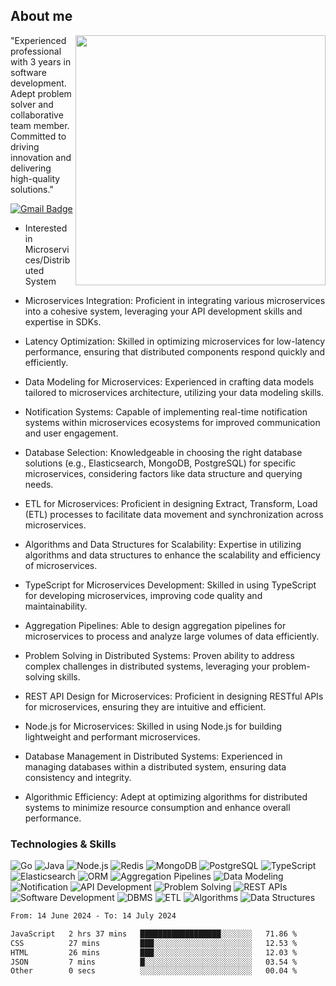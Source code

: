 ## About me

<img align="right" src="https://github-readme-stats-zhiwei-feng.vercel.app/api?username=mub4shir&show_icons=true" width="400" />

"Experienced professional with 3 years in software development. Adept problem solver and collaborative team member. Committed to driving innovation and delivering high-quality solutions."

[![Gmail Badge](https://img.shields.io/badge/-mubashir11131719@gmail.com-c14438?style=flat-square&logo=Gmail&logoColor=white&link=mailto:mubashir11131719@gmail.com)](mailto:mubashir11131719@gmail.com)

- Interested in Microservices/Distributed System

- Microservices Integration: Proficient in integrating various microservices into a cohesive system, leveraging your API development skills and expertise in SDKs.

- Latency Optimization: Skilled in optimizing microservices for low-latency performance, ensuring that distributed components respond quickly and efficiently.

- Data Modeling for Microservices: Experienced in crafting data models tailored to microservices architecture, utilizing your data modeling skills.

- Notification Systems: Capable of implementing real-time notification systems within microservices ecosystems for improved communication and user engagement.

- Database Selection: Knowledgeable in choosing the right database solutions (e.g., Elasticsearch, MongoDB, PostgreSQL) for specific microservices, considering factors like data structure and querying needs.

- ETL for Microservices: Proficient in designing Extract, Transform, Load (ETL) processes to facilitate data movement and synchronization across microservices.

- Algorithms and Data Structures for Scalability: Expertise in utilizing algorithms and data structures to enhance the scalability and efficiency of microservices.

- TypeScript for Microservices Development: Skilled in using TypeScript for developing microservices, improving code quality and maintainability.

- Aggregation Pipelines: Able to design aggregation pipelines for microservices to process and analyze large volumes of data efficiently.

- Problem Solving in Distributed Systems: Proven ability to address complex challenges in distributed systems, leveraging your problem-solving skills.

- REST API Design for Microservices: Proficient in designing RESTful APIs for microservices, ensuring they are intuitive and efficient.

- Node.js for Microservices: Skilled in using Node.js for building lightweight and performant microservices.

- Database Management in Distributed Systems: Experienced in managing databases within a distributed system, ensuring data consistency and integrity.

- Algorithmic Efficiency: Adept at optimizing algorithms for distributed systems to minimize resource consumption and enhance overall performance.

### Technologies & Skills

![Go](https://img.shields.io/badge/-Go-000000?style=flat-square&logo=go)
![Java](https://img.shields.io/badge/-Java-E34A86?style=flat-square&logo=java)
![Node.js](https://img.shields.io/badge/-Node.js-000000?style=flat-square&logo=node.js)
![Redis](https://img.shields.io/badge/-Redis-black?style=flat-square&logo=Redis)
![MongoDB](https://img.shields.io/badge/-MongoDB-000000?style=flat-square&logo=mongodb)
![PostgreSQL](https://img.shields.io/badge/-PostgreSQL-336791?style=flat-square&logo=postgresql)
![TypeScript](https://img.shields.io/badge/-TypeScript-007ACC?style=flat-square&logo=typescript)
![Elasticsearch](https://img.shields.io/badge/-Elasticsearch-005571?style=flat-square&logo=elasticsearch)
![ORM](https://img.shields.io/badge/-ORM-663399?style=flat-square)
![Aggregation Pipelines](https://img.shields.io/badge/-Aggregation%20Pipelines-FF5733?style=flat-square)
![Data Modeling](https://img.shields.io/badge/-Data%20Modeling-993333?style=flat-square)
![Notification](https://img.shields.io/badge/-Notification-FFA500?style=flat-square)
![API Development](https://img.shields.io/badge/-API%20Development-00BFFF?style=flat-square)
![Problem Solving](https://img.shields.io/badge/-Problem%20Solving-FFD700?style=flat-square)
![REST APIs](https://img.shields.io/badge/-REST%20APIs-008080?style=flat-square)
![Software Development](https://img.shields.io/badge/-Software%20Development-3333FF?style=flat-square)
![DBMS](https://img.shields.io/badge/-DBMS-663399?style=flat-square)
![ETL](https://img.shields.io/badge/-ETL-FFA500?style=flat-square)
![Algorithms](https://img.shields.io/badge/-Algorithms-008000?style=flat-square)
![Data Structures](https://img.shields.io/badge/-Data%20Structures-32CD32?style=flat-square)

<!--START_SECTION:waka-->

```txt
From: 14 June 2024 - To: 14 July 2024

JavaScript   2 hrs 37 mins   ██████████████████░░░░░░░   71.86 %
CSS          27 mins         ███░░░░░░░░░░░░░░░░░░░░░░   12.53 %
HTML         26 mins         ███░░░░░░░░░░░░░░░░░░░░░░   12.03 %
JSON         7 mins          █░░░░░░░░░░░░░░░░░░░░░░░░   03.54 %
Other        0 secs          ░░░░░░░░░░░░░░░░░░░░░░░░░   00.04 %
```

<!--END_SECTION:waka-->
</p>
